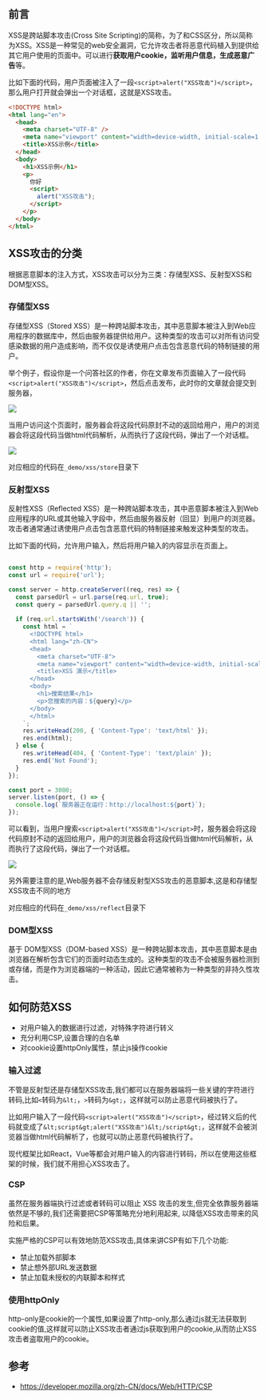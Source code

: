 ## 前言

XSS是跨站脚本攻击(Cross Site Scripting)的简称，为了和CSS区分，所以简称为XSS。XSS是一种常见的web安全漏洞，它允许攻击者将恶意代码植入到提供给其它用户使用的页面中。可以进行**获取用户cookie，监听用户信息，生成恶意广告**等。

比如下面的代码，用户页面被注入了一段`<script>alert("XSS攻击")</script>`，那么用户打开就会弹出一个对话框，这就是XSS攻击。

```html
<!DOCTYPE html>
<html lang="en">
  <head>
    <meta charset="UTF-8" />
    <meta name="viewport" content="width=device-width, initial-scale=1.0" />
    <title>XSS示例</title>
  </head>
  <body>
    <h1>XSS示例</h1>
    <p>
      你好
      <script>
        alert("XSS攻击");
      </script>
    </p>
  </body>
</html>

```

## XSS攻击的分类

根据恶意脚本的注入方式，XSS攻击可以分为三类：存储型XSS、反射型XSS和DOM型XSS。


### 存储型XSS

存储型XSS（Stored XSS）是一种跨站脚本攻击，其中恶意脚本被注入到Web应用程序的数据库中，然后由服务器提供给用户。这种类型的攻击可以对所有访问受感染数据的用户造成影响，而不仅仅是诱使用户点击包含恶意代码的特制链接的用户。

举个例子，假设你是一个问答社区的作者，你在文章发布页面输入了一段代码`<script>alert("XSS攻击")</script>`，然后点击发布，此时你的文章就会提交到服务器，

![](https://cdn.jsdelivr.net/gh/chenxiaoyao6228/cloudimg@main/2023/xss-store-1.png)

当用户访问这个页面时，服务器会将这段代码原封不动的返回给用户，用户的浏览器会将这段代码当做html代码解析，从而执行了这段代码，弹出了一个对话框。

![](https://cdn.jsdelivr.net/gh/chenxiaoyao6228/cloudimg@main/2023/xss-store-2.png)

对应相应的代码在`_demo/xss/store`目录下


### 反射型XSS

反射性XSS（Reflected XSS）是一种跨站脚本攻击，其中恶意脚本被注入到Web应用程序的URL或其他输入字段中，然后由服务器反射（回显）到用户的浏览器。攻击者通常通过诱使用户点击包含恶意代码的特制链接来触发这种类型的攻击。

比如下面的代码，允许用户输入，然后将用户输入的内容显示在页面上。

```js

const http = require('http');
const url = require('url');

const server = http.createServer((req, res) => {
  const parsedUrl = url.parse(req.url, true);
  const query = parsedUrl.query.q || '';
  
  if (req.url.startsWith('/search')) {
    const html = `
      <!DOCTYPE html>
      <html lang="zh-CN">
      <head>
        <meta charset="UTF-8">
        <meta name="viewport" content="width=device-width, initial-scale=1.0">
        <title>XSS 演示</title>
      </head>
      <body>
        <h1>搜索结果</h1>
        <p>您搜索的内容：${query}</p>
      </body>
      </html>
    `;
    res.writeHead(200, { 'Content-Type': 'text/html' });
    res.end(html);
  } else {
    res.writeHead(404, { 'Content-Type': 'text/plain' });
    res.end('Not Found');
  }
});

const port = 3000;
server.listen(port, () => {
  console.log(`服务器正在运行：http://localhost:${port}`);
});
```

可以看到，当用户搜索`<script>alert("XSS攻击")</script>`时，服务器会将这段代码原封不动的返回给用户，用户的浏览器会将这段代码当做html代码解析，从而执行了这段代码，弹出了一个对话框。

![](https://cdn.jsdelivr.net/gh/chenxiaoyao6228/cloudimg@main/2023/xss-reflect-1.png.png)

另外需要注意的是,Web服务器不会存储反射型XSS攻击的恶意脚本,这是和存储型XSS攻击不同的地方

对应相应的代码在`_demo/xss/reflect`目录下

### DOM型XSS

基于 DOM型XSS（DOM-based XSS）是一种跨站脚本攻击，其中恶意脚本是由浏览器在解析包含它们的页面时动态生成的。这种类型的攻击不会被服务器检测到或存储，而是作为浏览器端的一种活动，因此它通常被称为一种类型的非持久性攻击。


## 如何防范XSS

- 对用户输入的数据进行过滤，对特殊字符进行转义
- 充分利用CSP,设置合理的白名单
- 对cookie设置httpOnly属性，禁止js操作cookie

### 输入过滤

不管是反射型还是存储型XSS攻击,我们都可以在服务器端将一些关键的字符进行转码,比如`<`转码为`&lt;`，`>`转码为`&gt;`，这样就可以防止恶意代码被执行了。

比如用户输入了一段代码`<script>alert("XSS攻击")</script>`，经过转义后的代码就变成了`&lt;script&gt;alert("XSS攻击")&lt;/script&gt;`，这样就不会被浏览器当做html代码解析了，也就可以防止恶意代码被执行了。

现代框架比如React，Vue等都会对用户输入的内容进行转码，所以在使用这些框架的时候，我们就不用担心XSS攻击了。

### CSP

虽然在服务器端执行过滤或者转码可以阻止 XSS 攻击的发生,但完全依靠服务器端依然是不够的,我们还需要把CSP等策略充分地利用起来, 以降低XSS攻击带来的⻛险和后果。

实施严格的CSP可以有效地防范XSS攻击,具体来讲CSP有如下几个功能:

- 禁止加载外部脚本
- 禁止想外部URL发送数据
- 禁止加载未授权的内联脚本和样式

### 使用httpOnly

http-only是cookie的一个属性,如果设置了http-only,那么通过js就无法获取到cookie的值,这样就可以防止XSS攻击者通过js获取到用户的cookie,从而防止XSS攻击者盗取用户的cookie。

## 参考

- https://developer.mozilla.org/zh-CN/docs/Web/HTTP/CSP